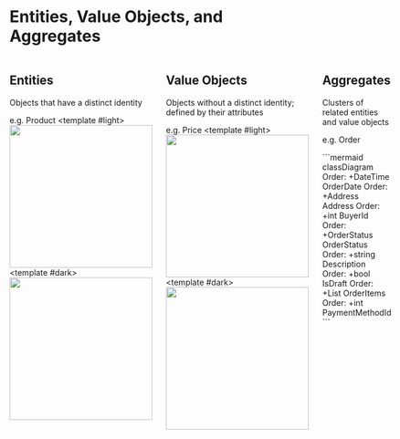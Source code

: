 
# Entities, Value Objects, and Aggregates

<div class="eva-parent">

<!-- Div 1 -->
<div style="grid-area: 1 / 1 / 1 / 1;" v-click="1">

## Entities
Objects that have a distinct identity

e.g. Product
<LightOrDark>
    <template #light>
      <img src="images/car-black.png" width="250">
    </template>
    <template #dark>
      <img src="images/car-white.png" width="250">
    </template>
</LightOrDark>

</div>

<!-- Div 2 -->
<div style="grid-area: 1 / 2 / 1 / 2;" v-click="2">

## Value Objects
Objects without a distinct identity; defined by their attributes

e.g. Price
<LightOrDark>
    <template #light>
      <img src="images/apple-black.png" width="250">
    </template>
    <template #dark>
      <img src="images/apple-white.png" width="250">
    </template>
</LightOrDark>

</div>

<!-- Div 3 -->
<div style="grid-area: 1 / 3 / 1 / 3;" v-click="3">

## Aggregates
Clusters of related entities and value objects

e.g. Order

<div style="margin-left: auto; margin-right: auto;">
```mermaid
classDiagram
    Order: +DateTime OrderDate
    Order: +Address Address
    Order: +int BuyerId
    Order: +OrderStatus OrderStatus
    Order: +string Description
    Order: +bool IsDraft
    Order: +List<OrderItem> OrderItems
    Order: +int PaymentMethodId
```
</div>


</div>


</div>

<style>
.eva-parent {
  display: grid;
  grid-template-columns: repeat(3, 1fr);
  grid-template-rows: 1fr;
  grid-column-gap: 24px;
  grid-row-gap: 0px;
}
</style>